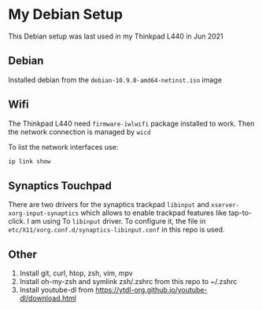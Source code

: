 # My Debian Setup

This Debian setup was last used in my Thinkpad L440 in Jun 2021

## Debian

Installed debian from the `debian-10.9.0-amd64-netinst.iso` image 

## Wifi

The Thinkpad L440 need `firmware-iwlwifi` package installed to work. Then the network connection is managed by `wicd`

To list the network interfaces use:

```sh
ip link show
```

## Synaptics Touchpad

There are two drivers for the synaptics trackpad `libinput` and `xserver-xorg-input-synaptics` which allows to enable trackpad features like tap-to-click. I am using To `libinput` driver. To configure it, the file in `etc/X11/xorg.conf.d/synaptics-libinput.conf` in this repo is used.

## Other

1. Install git, curl, htop, zsh, vim, mpv
2. Install oh-my-zsh and symlink zsh/.zshrc from this repo to ~/.zshrc
3. Install youtube-dl from https://ytdl-org.github.io/youtube-dl/download.html



